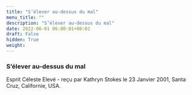 ```yaml
---
title: "S’élever au-dessus du mal"
menu_title: ""
description: "S’élever au-dessus du mal"
date: 2022-06-01 06:00:01+00:02
draft: False
hidden: True
weight:
---
```

### S’élever au-dessus du mal

Esprit Céleste Elevé - reçu par Kathryn Stokes le 23 Janvier 2001, Santa Cruz, Californie, USA.
